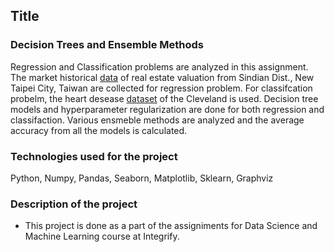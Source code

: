 ## Title
### Decision Trees and Ensemble Methods
Regression and Classification problems are analyzed in this assignment.
The market historical [data](https://archive.ics.uci.edu/ml/datasets/Real+estate+valuation+data+set) of real estate valuation from Sindian Dist., New Taipei City, Taiwan are collected  for regression problem.
For classifcation probelm, the heart desease [dataset](https://archive.ics.uci.edu/ml/datasets/Heart+Disease) of the Cleveland is used.
Decision tree models and hyperparameter regularization are done for both regression and classifaction. Various ensmeble methods are analyzed and the average accuracy from all the models is calculated.
### Technologies used for the project
Python, Numpy, Pandas, Seaborn, Matplotlib, Sklearn, Graphviz
### Description of the project
* This project is done as a part of the assigniments for Data Science and Machine Learning course at Integrify.